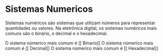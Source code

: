 # Sistemas Numericos
Sistemas numéricos são sistemas que utilizam números para representar quantidades ou valores. Na eletrônica digital, os sistemas numéricos mais comuns são o binário, o decimal e o hexadecimal.

O sistema númerico mais comum é [[ Binario]]
O sistema númerico mais comum é [[ Decimal]]
O sistema númerico mais comum é [[ Hexadecimal]]